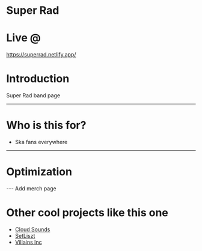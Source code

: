# Super Rad

# Live @

https://superrad.netlify.app/

# Introduction

Super Rad band page

---

# Who is this for? 

- Ska fans everywhere

---

# Optimization
  
  --- Add merch page
  
# Other cool projects like this one
  - [Cloud Sounds](https://github.com/iPlayDrumsOnMyGuitar/cloudSounds)
  - [SetLiszt](https://github.com/iPlayDrumsOnMyGuitar/Setliszt)
  - [Villains Inc](https://github.com/iPlayDrumsOnMyGuitar/villainsINC)
  
  
